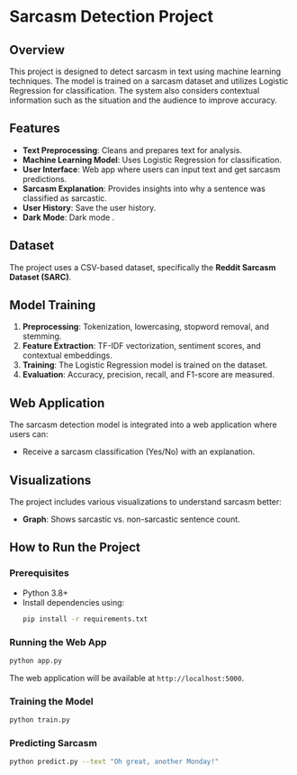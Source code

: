 # Sarcasm Detection Project

## Overview
This project is designed to detect sarcasm in text using machine learning techniques. The model is trained on a sarcasm dataset and utilizes Logistic Regression for classification. The system also considers contextual information such as the situation and the audience to improve accuracy.

## Features
- **Text Preprocessing**: Cleans and prepares text for analysis.
- **Machine Learning Model**: Uses Logistic Regression for classification.
- **User Interface**: Web app where users can input text and get sarcasm predictions.
- **Sarcasm Explanation**: Provides insights into why a sentence was classified as sarcastic.
- **User History**: Save the user history.
- **Dark Mode**: Dark mode .

## Dataset
The project uses a CSV-based dataset, specifically the **Reddit Sarcasm Dataset (SARC)**.

## Model Training
1. **Preprocessing**: Tokenization, lowercasing, stopword removal, and stemming.
2. **Feature Extraction**: TF-IDF vectorization, sentiment scores, and contextual embeddings.
3. **Training**: The Logistic Regression model is trained on the dataset.
4. **Evaluation**: Accuracy, precision, recall, and F1-score are measured.

## Web Application
The sarcasm detection model is integrated into a web application where users can:
- Receive a sarcasm classification (Yes/No) with an explanation.

## Visualizations
The project includes various visualizations to understand sarcasm better:
- **Graph**: Shows sarcastic vs. non-sarcastic sentence count.

## How to Run the Project
### Prerequisites
- Python 3.8+
- Install dependencies using:
  ```bash
  pip install -r requirements.txt
  ```

### Running the Web App
```bash
python app.py
```
The web application will be available at `http://localhost:5000`.

### Training the Model
```bash
python train.py
```

### Predicting Sarcasm
```bash
python predict.py --text "Oh great, another Monday!"
```


